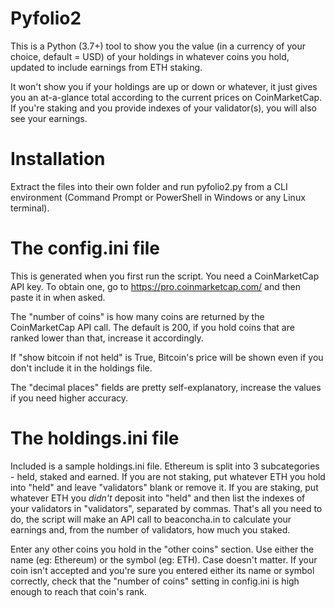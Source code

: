 
Pyfolio2
===================
This is a Python (3.7+) tool to show you the value (in a currency of your choice, default = USD) of 
your holdings in whatever coins you hold, updated to include earnings from ETH staking.

It won't show you if your holdings are up or down or whatever, it just gives you an at-a-glance total
according to the current prices on CoinMarketCap. If you're staking and you provide indexes of your 
validator(s), you will also see your earnings.

Installation
============
Extract the files into their own folder and run pyfolio2.py from a CLI environment (Command Prompt or 
PowerShell in Windows or any Linux terminal).

The config.ini file
===================
This is generated when you first run the script. You need a CoinMarketCap API key. To obtain one, go to 
https://pro.coinmarketcap.com/ and then paste it in when asked. 

The "number of coins" is how many coins are returned by the CoinMarketCap API call. The default is 200, 
if you hold coins that are ranked lower than that, increase it accordingly.

If "show bitcoin if not held" is True, Bitcoin's price will be shown even if you don't include it in the
holdings file.

The "decimal places" fields are pretty self-explanatory, increase the values if you need higher accuracy.

The holdings.ini file
=====================
Included is a sample holdings.ini file. Ethereum is split into 3 subcategories - held, staked and earned. 
If you are not staking, put whatever ETH you hold into "held" and leave "validators" blank or remove it. 
If you are staking, put whatever ETH you *didn't* deposit into "held" and then list the indexes of your 
validators in "validators", separated by commas. That's all you need to do, the script will make an API 
call to beaconcha.in to calculate your earnings and, from the number of validators, how much you staked.

Enter any other coins you hold in the "other coins" section. Use either the name (eg: Ethereum) or the 
symbol (eg: ETH). Case doesn't matter. If your coin isn't accepted and you're sure you entered either its
name or symbol correctly, check that the "number of coins" setting in config.ini is high enough to reach
that coin's rank.
